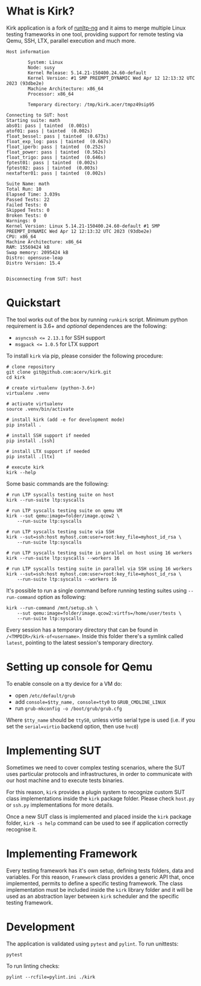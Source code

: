 What is Kirk?
=============

Kirk application is a fork of [runltp-ng](https://github.com/linux-test-project/runltp-ng)
and it aims to merge multiple Linux testing frameworks in one tool, providing
support for remote testing via Qemu, SSH, LTX, parallel execution and much more.

    Host information

            System: Linux
            Node: susy
            Kernel Release: 5.14.21-150400.24.60-default
            Kernel Version: #1 SMP PREEMPT_DYNAMIC Wed Apr 12 12:13:32 UTC 2023 (93dbe2e)
            Machine Architecture: x86_64
            Processor: x86_64

            Temporary directory: /tmp/kirk.acer/tmpz49sip95

    Connecting to SUT: host
    Starting suite: math
    abs01: pass | tainted  (0.001s)
    atof01: pass | tainted  (0.002s)
    float_bessel: pass | tainted  (0.673s)
    float_exp_log: pass | tainted  (0.667s)
    float_iperb: pass | tainted  (0.252s)
    float_power: pass | tainted  (0.562s)
    float_trigo: pass | tainted  (0.646s)
    fptest01: pass | tainted  (0.002s)
    fptest02: pass | tainted  (0.003s)
    nextafter01: pass | tainted  (0.002s)

    Suite Name: math                                
    Total Run: 10
    Elapsed Time: 3.039s
    Passed Tests: 22
    Failed Tests: 0
    Skipped Tests: 0
    Broken Tests: 0
    Warnings: 0
    Kernel Version: Linux 5.14.21-150400.24.60-default #1 SMP PREEMPT_DYNAMIC Wed Apr 12 12:13:32 UTC 2023 (93dbe2e)
    CPU: x86_64
    Machine Architecture: x86_64
    RAM: 15569424 kB
    Swap memory: 2095424 kB
    Distro: opensuse-leap
    Distro Version: 15.4


    Disconnecting from SUT: host


Quickstart
==========

The tool works out of the box by running `runkirk` script.
Minimum python requirement is 3.6+ and *optional* dependences are the following:

- `asyncssh <= 2.13.1` for SSH support
- `msgpack <= 1.0.5` for LTX support

To install `kirk` via pip, please consider the following procedure:

    # clone repository
    git clone git@github.com:acerv/kirk.git
    cd kirk

    # create virtualenv (python-3.6+)
    virtualenv .venv

    # activate virtualenv
    source .venv/bin/activate

    # install kirk (add -e for development mode)
    pip install .

    # install SSH support if needed
    pip install .[ssh]

    # install LTX support if needed
    pip install .[ltx]

    # execute kirk
    kirk --help

Some basic commands are the following:

    # run LTP syscalls testing suite on host
    kirk --run-suite ltp:syscalls

    # run LTP syscalls testing suite on qemu VM
    kirk --sut qemu:image=folder/image.qcow2 \
        --run-suite ltp:syscalls

    # run LTP syscalls testing suite via SSH
    kirk --sut=ssh:host myhost.com:user=root:key_file=myhost_id_rsa \
        --run-suite ltp:syscalls

    # run LTP syscalls testing suite in parallel on host using 16 workers
    kirk --run-suite ltp:syscalls --workers 16

    # run LTP syscalls testing suite in parallel via SSH using 16 workers
    kirk --sut=ssh:host myhost.com:user=root:key_file=myhost_id_rsa \
        --run-suite ltp:syscalls --workers 16

It's possible to run a single command before running testing suites using
`--run-command` option as following:

    kirk --run-command /mnt/setup.sh \
        --sut qemu:image=folder/image.qcow2:virtfs=/home/user/tests \
        --run-suite ltp:syscalls

Every session has a temporary directory that can be found in
`/<TMPDIR>/kirk-of<username>`. Inside this folder there's a symlink
called `latest`, pointing to the latest session's temporary directory.

Setting up console for Qemu
===========================

To enable console on a tty device for a VM do:

* open `/etc/default/grub`
* add `console=$tty_name, console=tty0` to `GRUB_CMDLINE_LINUX`
* run `grub-mkconfig -o /boot/grub/grub.cfg`

Where `$tty_name` should be `ttyS0`, unless virtio serial type is used (i.e.
if you set the `serial=virtio` backend option, then use `hvc0`)

Implementing SUT
================

Sometimes we need to cover complex testing scenarios, where the SUT uses
particular protocols and infrastructures, in order to communicate with our
host machine and to execute tests binaries.

For this reason, `kirk` provides a plugin system to recognize custom SUT
class implementations inside the `kirk` package folder. Please check `host.py`
or `ssh.py` implementations for more details.

Once a new SUT class is implemented and placed inside the `kirk` package folder,
`kirk -s help` command can be used to see if application correctly
recognise it.

Implementing Framework
======================

Every testing framework has it's own setup, defining tests folders, data and
variables. For this reason, `Framework` class provides a generic API that, once
implemented, permits to define a specific testing framework. The class 
implementation must be included inside the `kirk` library folder and it will be
used as an abstraction layer between `kirk` scheduler and the specific testing
framework.

Development
===========

The application is validated using `pytest` and `pylint`.
To run unittests:

    pytest

To run linting checks:

    pylint --rcfile=pylint.ini ./kirk
